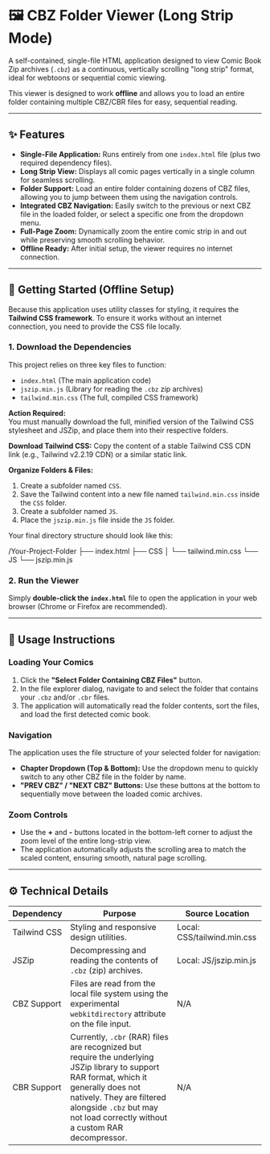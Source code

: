 # 🖼️ CBZ Folder Viewer (Long Strip Mode)

A self-contained, single-file HTML application designed to view Comic Book Zip archives (`.cbz`) as a continuous, vertically scrolling "long strip" format, ideal for webtoons or sequential comic viewing.

This viewer is designed to work **offline** and allows you to load an entire folder containing multiple CBZ/CBR files for easy, sequential reading.

---

## ✨ Features

- **Single-File Application:** Runs entirely from one `index.html` file (plus two required dependency files).  
- **Long Strip View:** Displays all comic pages vertically in a single column for seamless scrolling.  
- **Folder Support:** Load an entire folder containing dozens of CBZ files, allowing you to jump between them using the navigation controls.  
- **Integrated CBZ Navigation:** Easily switch to the previous or next CBZ file in the loaded folder, or select a specific one from the dropdown menu.  
- **Full-Page Zoom:** Dynamically zoom the entire comic strip in and out while preserving smooth scrolling behavior.  
- **Offline Ready:** After initial setup, the viewer requires no internet connection.  

---

## 🚀 Getting Started (Offline Setup)

Because this application uses utility classes for styling, it requires the **Tailwind CSS framework**. To ensure it works without an internet connection, you need to provide the CSS file locally.

### 1. Download the Dependencies

This project relies on three key files to function:

- `index.html` (The main application code)  
- `jszip.min.js` (Library for reading the `.cbz` zip archives)  
- `tailwind.min.css` (The full, compiled CSS framework)  

**Action Required:**  
You must manually download the full, minified version of the Tailwind CSS stylesheet and JSZip, and place them into their respective folders.

**Download Tailwind CSS:** Copy the content of a stable Tailwind CSS CDN link (e.g., Tailwind v2.2.19 CDN) or a similar static link.

**Organize Folders & Files:**

1. Create a subfolder named `CSS`.  
2. Save the Tailwind content into a new file named `tailwind.min.css` inside the `CSS` folder.  
3. Create a subfolder named `JS`.  
4. Place the `jszip.min.js` file inside the `JS` folder.  

Your final directory structure should look like this:

/Your-Project-Folder
├── index.html
├── CSS
│ └── tailwind.min.css
└── JS
└── jszip.min.js


### 2. Run the Viewer

Simply **double-click the `index.html`** file to open the application in your web browser (Chrome or Firefox are recommended).

---

## 📖 Usage Instructions

### Loading Your Comics

1. Click the **"Select Folder Containing CBZ Files"** button.  
2. In the file explorer dialog, navigate to and select the folder that contains your `.cbz` and/or `.cbr` files.  
3. The application will automatically read the folder contents, sort the files, and load the first detected comic book.  

### Navigation

The application uses the file structure of your selected folder for navigation:

- **Chapter Dropdown (Top & Bottom):** Use the dropdown menu to quickly switch to any other CBZ file in the folder by name.  
- **"PREV CBZ" / "NEXT CBZ" Buttons:** Use these buttons at the bottom to sequentially move between the loaded comic archives.  

### Zoom Controls

- Use the **+** and **-** buttons located in the bottom-left corner to adjust the zoom level of the entire long-strip view.  
- The application automatically adjusts the scrolling area to match the scaled content, ensuring smooth, natural page scrolling.

---

## ⚙️ Technical Details

| Dependency   | Purpose                                                                                          | Source Location         |
|-------------|--------------------------------------------------------------------------------------------------|------------------------|
| Tailwind CSS | Styling and responsive design utilities.                                                        | Local: CSS/tailwind.min.css |
| JSZip       | Decompressing and reading the contents of `.cbz` (zip) archives.                                | Local: JS/jszip.min.js |
| CBZ Support | Files are read from the local file system using the experimental `webkitdirectory` attribute on the file input. | N/A                    |
| CBR Support | Currently, `.cbr` (RAR) files are recognized but require the underlying JSZip library to support RAR format, which it generally does not natively. They are filtered alongside `.cbz` but may not load correctly without a custom RAR decompressor. | N/A                    |
